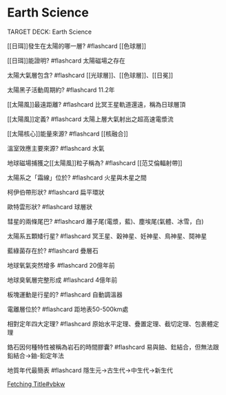 #  Earth Science

TARGET DECK: Earth Science


[[日珥]]發生在太陽的哪一層? #flashcard 
[[色球層]]
<!--ID: 1627891219843-->

[[日珥]]能證明? #flashcard 
太陽磁場之存在
<!--ID: 1627891219851-->

太陽大氣層包含? #flashcard 
[[光球層]]、[[色球層]]、[[日冕]]
<!--ID: 1627891269065-->

太陽黑子活動周期約? #flashcard 
11.2年
<!--ID: 1627891314722-->

[[太陽風]]最遠距離? #flashcard 
比冥王星軌道還遠，稱為日球層頂
<!--ID: 1627891368440-->

[[太陽風]]定義? #flashcard 
太陽上層大氣射出之超高速電漿流
<!--ID: 1627891411941-->

[[太陽核心]]能量來源? #flashcard 
[[核融合]]
<!--ID: 1627891442314-->

溫室效應主要來源? #flashcard 
水氣
<!--ID: 1627891572624-->


地球磁場捕獲之[[太陽風]]粒子稱為? #flashcard 
[[范艾倫輻射帶]]
<!--ID: 1627891572632-->

太陽系之「霜線」位於? #flashcard 
火星與木星之間
<!--ID: 1632314864542-->

柯伊伯帶形狀? #flashcard 
扁平環狀
<!--ID: 1632314947120-->


歐特雲形狀? #flashcard 
球層狀
<!--ID: 1632314947124-->

彗星的兩條尾巴? #flashcard 
離子尾(電漿，藍)、塵埃尾(氣體、冰雪，白)
<!--ID: 1632315012243-->

太陽系五顆矮行星? #flashcard 
冥王星、穀神星、妊神星、鳥神星、鬩神星
<!--ID: 1632315390245-->

藍綠菌存在於? #flashcard 
疊層石
<!--ID: 1632315453465-->

地球氧氣突然增多 #flashcard 
20億年前
<!--ID: 1632315480588-->

地球臭氧層完整形成 #flashcard 
4億年前
<!--ID: 1632315509337-->

板塊運動是行星的? #flashcard 
自動調溫器
<!--ID: 1632315574120-->

電離層位於? #flashcard 
距地表50-500km處
<!--ID: 1632315649899-->

相對定年四大定理? #flashcard 
原始水平定理、疊置定理、截切定理、包裹體定理
<!--ID: 1632316009215-->

鋯石因何種特性被稱為岩石的時間膠囊? #flashcard 
易與鈾、釷結合，但無法跟鉛結合->鈾-鉛定年法
<!--ID: 1632316134278-->

地質年代最簡表 #flashcard 
隱生元->古生代->中生代->新生代
<!--ID: 1632316201432-->




[Fetching Title#vbkw](https://zhuanlan.zhihu.com/p/366622911)







